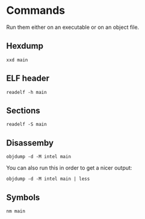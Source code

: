 # Commands

Run them either on an executable or on an object file.

## Hexdump
```
xxd main
```

## ELF header
```
readelf -h main
```

## Sections
```
readelf -S main
```

## Disassemby
```
objdump -d -M intel main
```
You can also run this in order to get a nicer output:
```
objdump -d -M intel main | less
```

## Symbols
```
nm main
```
